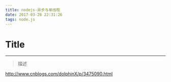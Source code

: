 ```yaml
---
title: nodejs-异步与单线程
date: 2017-03-28 22:31:26
tags: node.js
---
```


# Title
***
>  
> 描述

http://www.cnblogs.com/dolphinX/p/3475090.html
<!--more-->